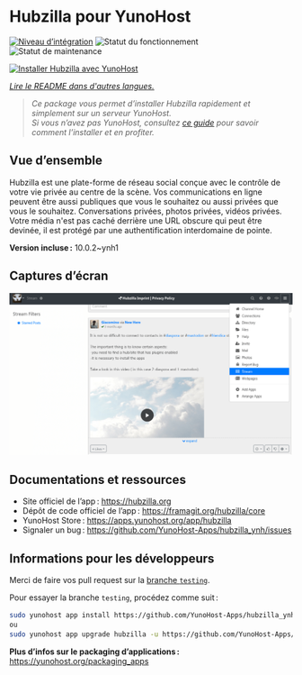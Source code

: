 <!--
Nota bene : ce README est automatiquement généré par <https://github.com/YunoHost/apps/tree/master/tools/readme_generator>
Il NE doit PAS être modifié à la main.
-->

# Hubzilla pour YunoHost

[![Niveau d’intégration](https://apps.yunohost.org/badge/integration/hubzilla)](https://ci-apps.yunohost.org/ci/apps/hubzilla/)
![Statut du fonctionnement](https://apps.yunohost.org/badge/state/hubzilla)
![Statut de maintenance](https://apps.yunohost.org/badge/maintained/hubzilla)

[![Installer Hubzilla avec YunoHost](https://install-app.yunohost.org/install-with-yunohost.svg)](https://install-app.yunohost.org/?app=hubzilla)

*[Lire le README dans d'autres langues.](./ALL_README.md)*

> *Ce package vous permet d’installer Hubzilla rapidement et simplement sur un serveur YunoHost.*  
> *Si vous n’avez pas YunoHost, consultez [ce guide](https://yunohost.org/install) pour savoir comment l’installer et en profiter.*

## Vue d’ensemble

Hubzilla est une plate-forme de réseau social conçue avec le contrôle de votre vie privée au centre de la scène. Vos communications en ligne peuvent être aussi publiques que vous le souhaitez ou aussi privées que vous le souhaitez. Conversations privées, photos privées, vidéos privées. Votre média n'est pas caché derrière une URL obscure qui peut être devinée, il est protégé par une authentification interdomaine de pointe.


**Version incluse :** 10.0.2~ynh1

## Captures d’écran

![Capture d’écran de Hubzilla](./doc/screenshots/hubzilla-1.png)

## Documentations et ressources

- Site officiel de l’app : <https://hubzilla.org>
- Dépôt de code officiel de l’app : <https://framagit.org/hubzilla/core>
- YunoHost Store : <https://apps.yunohost.org/app/hubzilla>
- Signaler un bug : <https://github.com/YunoHost-Apps/hubzilla_ynh/issues>

## Informations pour les développeurs

Merci de faire vos pull request sur la [branche `testing`](https://github.com/YunoHost-Apps/hubzilla_ynh/tree/testing).

Pour essayer la branche `testing`, procédez comme suit :

```bash
sudo yunohost app install https://github.com/YunoHost-Apps/hubzilla_ynh/tree/testing --debug
ou
sudo yunohost app upgrade hubzilla -u https://github.com/YunoHost-Apps/hubzilla_ynh/tree/testing --debug
```

**Plus d’infos sur le packaging d’applications :** <https://yunohost.org/packaging_apps>
